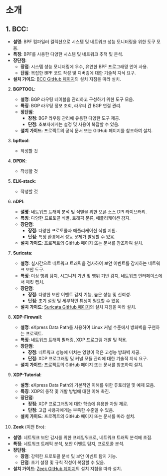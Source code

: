 # 소개

## 1. **BCC**:
   - **설명**: BPF 컴파일러 컬렉션으로 시스템 및 네트워크 성능 모니터링을 위한 도구 모음.
   - **특징**: BPF를 사용한 다양한 시스템 및 네트워크 추적 및 분석.
   - **장단점**:
     - **장점**: 시스템 성능 모니터링에 우수, 유연한 BPF 프로그래밍 언어 사용.
     - **단점**: 복잡한 BPF 코드 작성 및 디버깅에 대한 기술적 지식 요구.
   - **설치 가이드**: [BCC GitHub 페이지](https://github.com/iovisor/bcc)의 설치 지침을 따라 설치.

2. **BGPTOOL**:
   - **설명**: BGP 라우팅 테이블을 관리하고 구성하기 위한 도구 모음.
   - **특징**: BGP 라우팅 정보 조회, 라우터 간 BGP 연결 관리.
   - **장단점**:
     - **장점**: BGP 라우팅 관리에 유용한 다양한 도구 제공.
     - **단점**: 초보자에게는 설정 및 사용이 복잡할 수 있음.
   - **설치 가이드**: 프로젝트의 공식 문서 또는 GitHub 페이지를 참조하여 설치.

3. **bpftool**:
    - 작성할 것  

4. **DPDK**:
    - 작성할 것  

5. **ELK-stack**:
    - 작성할 것

6. **nDPI**:
    - **설명**: 네트워크 트래픽 분석 및 식별을 위한 오픈 소스 DPI 라이브러리.
    - **특징**: 다양한 프로토콜 식별, 트래픽 분류, 애플리케이션 감지.
    - **장단점**:
      - **장점**: 다양한 프로토콜과 애플리케이션 식별 지원.
      - **단점**: 특정 환경에서 성능 문제가 발생할 수 있음.
    - **설치 가이드**: 프로젝트의 GitHub 페이지 또는 문서를 참조하여 설치.

7. **Suricata**:
   - **설명**: 실시간으로 네트워크 트래픽을 검사하여 보안 이벤트를 감지하는 네트워크 보안 도구.
   - **특징**: 이상 행위 탐지, 시그니처 기반 및 행위 기반 감지, 네트워크 인터페이스에서 패킷 캡처.
   - **장단점**:
     - **장점**: 다양한 보안 이벤트 감지 기능, 높은 성능 및 신뢰성.
     - **단점**: 초기 설정 및 세부적인 튜닝이 필요할 수 있음.
   - **설치 가이드**: [Suricata GitHub 페이지](https://github.com/OISF/suricata)의 설치 지침을 따라 설치.

8. **XDP-Firewall**:
   - **설명**: eXpress Data Path를 사용하여 Linux 커널 수준에서 방화벽을 구현하는 프로젝트.
   - **특징**: 네트워크 트래픽 필터링, XDP 프로그램 개발 및 적용.
   - **장단점**:
     - **장점**: 네트워크 성능에 미치는 영향이 적은 고성능 방화벽 제공.
     - **단점**: XDP 프로그래밍 및 커널 모듈 관리에 대한 기술적 지식 요구.
   - **설치 가이드**: 프로젝트의 GitHub 페이지 또는 문서를 참조하여 설치.

9. **XDP-Tutorial**:
   - **설명**: eXpress Data Path의 기본적인 이해를 위한 튜토리얼 및 예제 모음.
   - **특징**: XDP의 동작 및 개발 방법에 대한 이해 촉진.
   - **장단점**:
     - **장점**: XDP 프로그래밍에 대한 학습에 유용한 자원 제공.
     - **단점**: 고급 사용자에게는 부족한 수준일 수 있음.
   - **설치 가이드**: 프로젝트의 GitHub 페이지 또는 문서를 따라 설치.

10. **Zeek** (이전 Bro):
   - **설명**: 네트워크 보안 감시를 위한 프레임워크로, 네트워크 트래픽 분석에 초점.
   - **특징**: 네트워크 트래픽 분석, 보안 이벤트 탐지, 프로토콜 분석.
   - **장단점**:
     - **장점**: 강력한 프로토콜 분석 및 보안 이벤트 탐지 기능.
     - **단점**: 초기 설정 및 규칙 작성이 복잡할 수 있음.
   - **설치 가이드**: [Zeek GitHub 페이지](https://github.com/zeek/zeek)의 설치 지침을 따라 설치.   